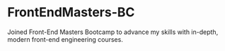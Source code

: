 # FrontEndMasters-BC
Joined Front-End Masters Bootcamp to advance my skills with in-depth, modern front-end engineering courses.
